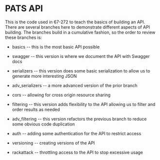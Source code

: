 # PATS API

This is the code used in 67-272 to teach the basics of building an API.  There are several branches here to demonstrate different aspects of API building.  The branches build in a cumulative fashion, so the order to review these branches is:

* basics -- this is the most basic API possible

* swagger -- this version is where we document the API with Swagger docs

* serializers -- this version does some basic serialization to allow us to generate more interesting JSON

* adv_serializers -- a more advanced version of the prior branch 

* cors -- allowing for cross origin resource sharing

* filtering -- this version adds flexibility to the API allowing us to filter and order results as needed

* adv_filtering -- this version refactors the previous branch to reduce some obvious code duplication

* auth -- adding some authentication for the API to restrict access

* versioning -- creating versions of the API

* rackattack -- throttling access to the API to stop excessive usage

